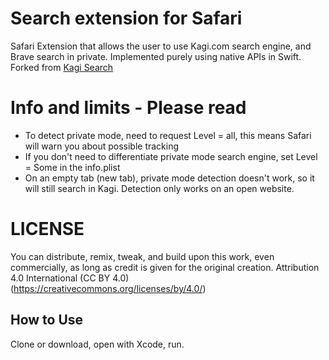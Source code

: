 # Search extension for Safari
Safari Extension that allows the user to use Kagi.com search engine, and Brave search in private. 
Implemented purely using native APIs in Swift.
Forked from [Kagi Search](https://github.com/marcocebrian/kagisearchsafari)

# Info and limits - Please read
* To detect private mode, need to request Level = all, this means Safari will warn you about possible tracking
* If you don't need to differentiate private mode search engine, set Level = Some in the info.plist 
* On an empty tab (new tab), private mode detection doesn't work, so it will still search in Kagi. Detection only works on an open website.


# LICENSE
You can distribute, remix, tweak, and build upon this work,
even commercially, as long as credit is given for the original creation.
Attribution 4.0 International (CC BY 4.0)
(https://creativecommons.org/licenses/by/4.0/)

## How to Use
Clone or download, open with Xcode, run. 

